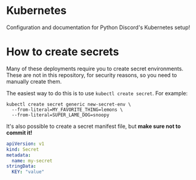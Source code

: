 # Kubernetes
Configuration and documentation for Python Discord's Kubernetes setup!


# How to create secrets
Many of these deployments require you to create secret environments. These are not in this repository, for security reasons, so you need to manually create them.

The easiest way to do this is to use `kubectl create secret`. For example:

```shell script
kubectl create secret generic new-secret-env \
  --from-literal=MY_FAVORITE_THING=lemons \
  --from-literal=SUPER_LAME_DOG=snoopy
```

It's also possible to create a secret manifest file, but **make sure not to commit it!**

```yaml
apiVersion: v1
kind: Secret
metadata:
  name: my-secret
stringData:
  KEY: "value"
```
